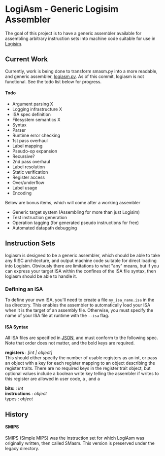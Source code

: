 # LogiAsm - Generic Logisim Assembler #

The goal of this project is to have a generic assembler available for assembling arbitrary instruction sets into 
machine code suitable for use in [Logisim][lg].  

## Current Work ##

Currently, work is being done to transform smasm.py into a more readable, and generic assembler, [logiasm.py][self].  As of this commit, logiasm is not functional.  See the todo list below for progress.

#### Todo ####
 + Argument parsing X
 + Logging infrastructure X
 + ISA spec definition
  + Filesystem semantics X
  + Syntax
  + Parser
  + Runtime error checking
 + 1st pass overhaul
  + Label mapping
  + Pseudo-op expansion
   + Recursive?
 + 2nd pass overhaul
  + Label resolution
  + Static verification
   + Register access
   + Over/underflow
   + Label usage
  + Encoding

Below are bonus items, which will come after a working assembler

 + Generic target system (Assembling for more than just Logisim)
 + Test instruction generation
 + Operation tagging (for generated pseudo instructions for free)
 + Automated datapath debugging

## Instruction Sets ##

logiasm is designed to be a generic assembler, which should be able to take any RISC architecture, and output machine code suitable for direct loading into Logisim.  Obviously there are limitations to what "any" means, but if you can express your target ISA within the confines of the ISA file syntax, then logiasm should be able to handle it.  

### Defining an ISA ###

To define your own ISA, you'll need to create a file `my_isa_name.isa` in the isa directory.  This enables the assembler to automatically load your ISA when it is the target of an assembly file.  Otherwise, you must specify the name of your ISA file at runtime with the `--isa` flag.

#### ISA Syntax ####

All ISA files are specified in [JSON][json], and must conform to the following spec.  Note that order does not matter, and the bold keys are required.

**registers** : _[int | object]_  
This should either specify the number of usable registers as an int, or pass an object with a key for each register mapping to an object describing the register traits.  There are no required keys in the register trait object, but optional values include a boolean write key telling the assembler if writes to this register are allowed in user code, a , and a 

**bits:** : _int_  
**instructions** : _object_  
types : _object_  

## History ##

#### SMIPS ####

SMIPS (Simple MIPS) was the instruction set for which LogiAsm was originally written, then called SMasm.  This version 
is preserved under the legacy directory.


[lg]:http://ozark.hendrix.edu/~burch/logisim

[self]:https://github.com/brcooley/logiasm/logiasm.py
[json]:http://json.org
